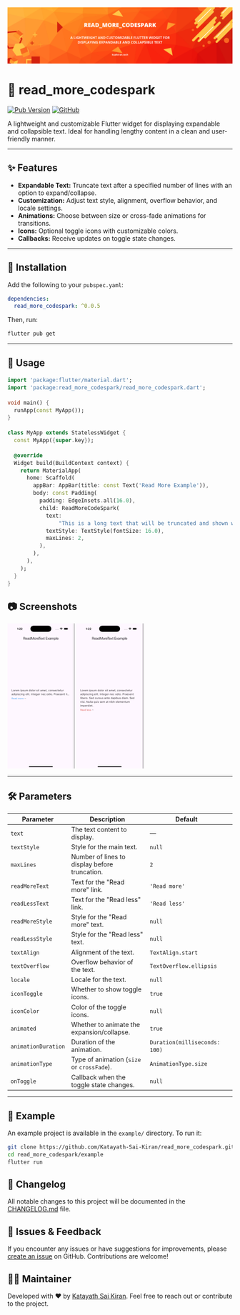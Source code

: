 <img src="https://raw.githubusercontent.com/Katayath-Sai-Kiran/read_more_codespark/main/assets/banner.png" alt="Banner"/>


# 📖 read\_more\_codespark

[![Pub Version](https://img.shields.io/pub/v/read_more_codespark)](https://pub.dev/packages/read_more_codespark)
[![GitHub](https://img.shields.io/badge/GitHub-Katayath--Sai--Kiran%2Fread__more__codespark-blue?logo=github)](https://github.com/Katayath-Sai-Kiran/read_more_codespark)

A lightweight and customizable Flutter widget for displaying expandable and collapsible text. Ideal for handling lengthy content in a clean and user-friendly manner.

---

## ✨ Features

* **Expandable Text:** Truncate text after a specified number of lines with an option to expand/collapse.
* **Customization:** Adjust text style, alignment, overflow behavior, and locale settings.
* **Animations:** Choose between size or cross-fade animations for transitions.
* **Icons:** Optional toggle icons with customizable colors.
* **Callbacks:** Receive updates on toggle state changes.

---

## 🚀 Installation

Add the following to your `pubspec.yaml`:

```yaml
dependencies:
  read_more_codespark: ^0.0.5
```



Then, run:

```bash
flutter pub get
```



---

## 🧪 Usage

```dart
import 'package:flutter/material.dart';
import 'package:read_more_codespark/read_more_codespark.dart';

void main() {
  runApp(const MyApp());
}

class MyApp extends StatelessWidget {
  const MyApp({super.key});

  @override
  Widget build(BuildContext context) {
    return MaterialApp(
      home: Scaffold(
        appBar: AppBar(title: const Text('Read More Example')),
        body: const Padding(
          padding: EdgeInsets.all(16.0),
          child: ReadMoreCodeSpark(
            text:
                "This is a long text that will be truncated and shown with a 'show more' indicator. Tapping the indicator will reveal the full content. You can customize the text style, minimum lines displayed, and overflow behavior.",
            textStyle: TextStyle(fontSize: 16.0),
            maxLines: 2,
          ),
        ),
      ),
    );
  }
}
```




## 📷 Screenshots
<img src="https://raw.githubusercontent.com/Katayath-Sai-Kiran/read_more_codespark/main/assets/300x650-01.png" alt="Read More" width="150"/>
<img src="https://raw.githubusercontent.com/Katayath-Sai-Kiran/read_more_codespark/main/assets/300x650-02.png" alt="Read Less" width="150"/>

---

## 🛠️ Parameters

| Parameter           | Description                                   | Default                       |                                                                                            |
| ------------------- | --------------------------------------------- | ----------------------------- | ------------------------------------------------------------------------------------------ |
| `text`              | The text content to display.                  | —                             |                                                                                            |
| `textStyle`         | Style for the main text.                      | `null`                        |                                                                                            |
| `maxLines`          | Number of lines to display before truncation. | `2`                           |                                                                                            |
| `readMoreText`      | Text for the "Read more" link.                | `'Read more'`                 |                                                                                            |
| `readLessText`      | Text for the "Read less" link.                | `'Read less'`                 |                                                                                            |
| `readMoreStyle`     | Style for the "Read more" text.               | `null`                        |                                                                                            |
| `readLessStyle`     | Style for the "Read less" text.               | `null`                        |                                                                                            |
| `textAlign`         | Alignment of the text.                        | `TextAlign.start`             |                                                                                            |
| `textOverflow`      | Overflow behavior of the text.                | `TextOverflow.ellipsis`       |                                                                                            |
| `locale`            | Locale for the text.                          | `null`                        |                                                                                            |
| `iconToggle`        | Whether to show toggle icons.                 | `true`                        |                                                                                            |
| `iconColor`         | Color of the toggle icons.                    | `null`                        |                                                                                            |
| `animated`          | Whether to animate the expansion/collapse.    | `true`                        |                                                                                            |
| `animationDuration` | Duration of the animation.                    | `Duration(milliseconds: 100)` |                                                                                            |
| `animationType`     | Type of animation (`size` or `crossFade`).    | `AnimationType.size`          |                                                                                            |
| `onToggle`          | Callback when the toggle state changes.       | `null`                        | 

---

## 🧩 Example

An example project is available in the `example/` directory. To run it:

```bash
git clone https://github.com/Katayath-Sai-Kiran/read_more_codespark.git
cd read_more_codespark/example
flutter run
```



## 📝 Changelog

All notable changes to this project will be documented in the [CHANGELOG.md](https://github.com/Katayath-Sai-Kiran/read_more_codespark/main/CHANGELOG.md) file.


## 🐛 Issues & Feedback

If you encounter any issues or have suggestions for improvements, please [create an issue](https://github.com/Katayath-Sai-Kiran/read_more_codespark/issues) on GitHub. Contributions are welcome!


## 👨‍💻 Maintainer

Developed with ❤️ by [Katayath Sai Kiran](https://github.com/Katayath-Sai-Kiran). Feel free to reach out or contribute to the project.





